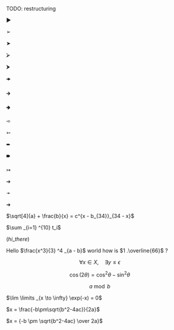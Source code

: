 TODO: restructuring

►

➢

➤

⮚

⮞

🠞

🡲

🢂

➾

➳

➨

🠶

↣

➔

➛

➜

$\sqrt[4]{a} + \frac{b}{x} = c^{x - b_{34}}_{34 - x}$

$\sum _{i=1} ^{10} t_i$

$\left(hi \_ there\right)$

Hello $\frac{x^3}{3} ^4 _{a - b}$ world how is $1 .\overline{66}$ ?

$$\forall x \in X, \quad \exists y \leq \epsilon$$

$$\cos (2\theta) = \cos^2 \theta - \sin^2 \theta$$

$$a \bmod b$$

$\lim \limits _{x \to \infty} \exp(-x) = 0$

$x = \frac{-b\pm\sqrt{b^2-4ac}}{2a}$

$x = {-b \pm \sqrt{b^2-4ac} \over 2a}$
